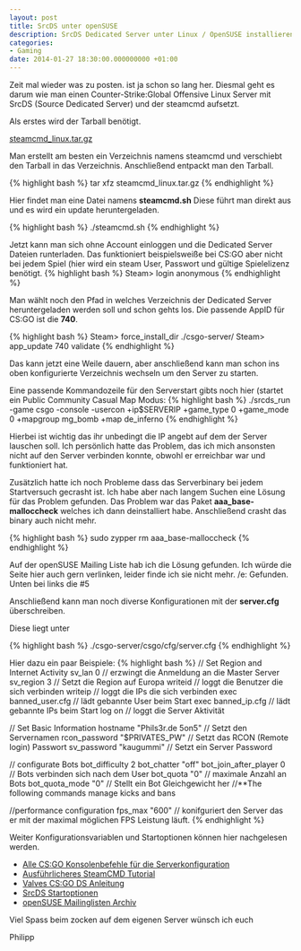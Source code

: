 ```yaml
---
layout: post
title: SrcDS unter openSUSE
description: SrcDS Dedicated Server unter Linux / OpenSUSE installieren
categories:
- Gaming
date: 2014-01-27 18:30:00.000000000 +01:00
---
```

Zeit mal wieder was zu posten.
ist ja schon so lang her.
Diesmal geht es darum wie man einen Counter-Strike:Global Offensive Linux Server mit SrcDS (Source Dedicated Server) und der steamcmd aufsetzt.

Als erstes wird der Tarball benötigt.

[steamcmd_linux.tar.gz](http://media.steampowered.com/installer/steamcmd_linux.tar.gz)

Man erstellt am besten ein Verzeichnis namens steamcmd und verschiebt den Tarball in das Verzeichnis.
Anschließend entpackt man den Tarball.

{% highlight bash %}
tar xfz steamcmd_linux.tar.gz
{% endhighlight %}

Hier findet man eine Datei namens **steamcmd.sh**
Diese führt man direkt aus und es wird ein update heruntergeladen.

{% highlight bash %}
./steamcmd.sh
{% endhighlight %}

Jetzt kann man sich ohne Account einloggen und die Dedicated Server Dateien runterladen. Das funktioniert beispielsweiße bei CS:GO aber nicht bei jedem Spiel (hier wird ein steam User, Passwort und gültige Spielelizenz benötigt.
{% highlight bash %}
Steam> login anonymous
{% endhighlight %}

Man wählt noch den Pfad in welches Verzeichnis der Dedicated Server heruntergeladen werden soll und schon gehts los.
Die passende AppID für CS:GO ist die **740**.

{% highlight bash %}
Steam> force_install_dir ./csgo-server/
Steam> app_update 740 validate
{% endhighlight %}

Das kann jetzt eine Weile dauern, aber anschließend kann man schon ins oben konfigurierte Verzeichnis wechseln um den Server zu starten.

Eine passende Kommandozeile für den Serverstart gibts noch hier (startet ein Public Community Casual Map Modus:
{% highlight bash %}
./srcds_run -game csgo -console -usercon +ip$SERVERIP +game_type 0 +game_mode 0 +mapgroup mg_bomb +map de_inferno
{% endhighlight %}

Hierbei ist wichtig das ihr unbedingt die IP angebt auf dem der Server lauschen soll. Ich persönlich hatte das Problem, das ich mich ansonsten nicht auf den Server verbinden konnte, obwohl er erreichbar war und funktioniert hat.

Zusätzlich hatte ich noch Probleme dass das Serverbinary bei jedem Startversuch gecrasht ist. Ich habe aber nach langem Suchen eine Lösung für das Problem gefunden.
Das Problem war das Paket **aaa_base-malloccheck** welches ich dann deinstalliert habe. Anschließend crasht das binary auch nicht mehr.

{% highlight bash %}
sudo zypper rm aaa_base-malloccheck
{% endhighlight %}

Auf der openSUSE Mailing Liste hab ich die Lösung gefunden. Ich würde die Seite hier auch gern verlinken, leider finde ich sie nicht mehr.
/e: Gefunden. Unten bei links die #5

Anschließend kann man noch diverse Konfigurationen mit der **server.cfg** überschreiben.

Diese liegt unter

{% highlight bash %}
./csgo-server/csgo/cfg/server.cfg
{% endhighlight %}

Hier dazu ein paar Beispiele:
{% highlight bash %}
// Set Region and Internet Activity
sv_lan 0 // erzwingt die Anmeldung an die Master Server
sv_region 3 // Setzt die Region auf Europa
writeid // loggt die Benutzer die sich verbinden
writeip // loggt die IPs die sich verbinden
exec banned_user.cfg // lädt gebannte User beim Start
exec banned_ip.cfg // lädt gebannte IPs beim Start
log on // loggt die Server Aktivität

// Set Basic Information
hostname "Phils3r.de 5on5" // Setzt den Servernamen
rcon_password "$PRIVATES_PW" // Setzt das RCON (Remote login) Passwort
sv_password "kaugummi" // Setzt ein Server Password


// configurate Bots
bot_difficulty 2
bot_chatter "off"
bot_join_after_player 0 // Bots verbinden sich nach dem User
bot_quota "0" // maximale Anzahl an Bots
bot_quota_mode "0" // Stellt ein Bot Gleichgewicht her
//**The following commands manage kicks and bans

//performance configuration
fps_max "600" // konifguriert den Server das er mit der maximal möglichen FPS Leistung läuft.
{% endhighlight %}

Weiter Konfigurationsvariablen und Startoptionen können hier nachgelesen werden.

* [Alle CS:GO Konsolenbefehle für die Serverkonfiguration](http://cs-go-download.blogspot.de/2012/08/cs-go-konsolenbefehle.html)
* [Ausführlicheres SteamCMD Tutorial](https://developer.valvesoftware.com/wiki/SteamCMD)
* [Valves CS:GO DS Anleitung](https://developer.valvesoftware.com/wiki/Counter-Strike:_Global_Offensive_Dedicated_Servers)
* [SrcDS Startoptionen](https://developer.valvesoftware.com/wiki/Command_Line_Options#Source_Dedicated_Server)
* [openSUSE Mailinglisten Archiv](http://lists.opensuse.org/opensuse-bugs/2011-11/msg04945.html)

Viel Spass beim zocken auf dem eigenen Server wünsch ich euch

Philipp

